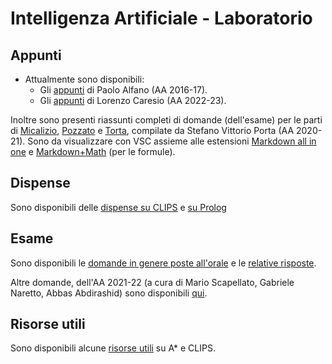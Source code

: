 # Intelligenza Artificiale - Laboratorio

## Appunti

- Attualmente sono disponibili:
    - Gli [appunti](Appunti/Appunti%2016-17%20-%20Alfano.pdf) di Paolo Alfano (AA 2016-17).
    - Gli [appunti](Appunti/Caresio_2022-2023/index.md) di Lorenzo Caresio (AA 2022-23).

Inoltre sono presenti riassunti completi di domande (dell'esame) per le parti di [Micalizio](Domande/Porta/Micalizio.md), [Pozzato](Domande/Porta/Pozzato.md) e [Torta](Domande/Porta/Torta.md), compilate da Stefano Vittorio Porta (AA 2020-21). Sono da visualizzare con VSC assieme alle estensioni [Markdown all in one](https://marketplace.visualstudio.com/items?itemName=yzhang.markdown-all-in-one) e [Markdown+Math](https://marketplace.visualstudio.com/items?itemName=goessner.mdmath) (per le formule).

## Dispense

Sono disponibili delle [dispense su CLIPS](Dispense/ClipsDocumento.pdf) e [su Prolog](Dispense/prolog_endriss.pdf)

## Esame

Sono disponibili le [domande in genere poste all'orale](Domande/domande-orale.md) e le [relative risposte](Domande/domande-orale_risposte.md).

Altre domande, dell'AA 2021-22 (a cura di Mario Scapellato, Gabriele Naretto,
Abbas Abdirashid) sono disponibili [qui](Domande/MGA).

## Risorse utili

Sono disponibili alcune [risorse utili](Risorse%20Utili/) su A* e CLIPS.
